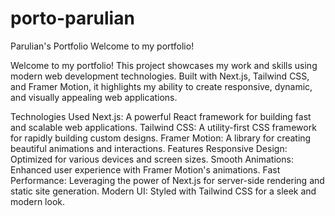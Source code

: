 # porto-parulian
Parulian's Portfolio Welcome to my portfolio!

Welcome to my portfolio! This project showcases my work and skills using modern web development technologies. Built with Next.js, Tailwind CSS, and Framer Motion, it highlights my ability to create responsive, dynamic, and visually appealing web applications.

Technologies Used
Next.js: A powerful React framework for building fast and scalable web applications.
Tailwind CSS: A utility-first CSS framework for rapidly building custom designs.
Framer Motion: A library for creating beautiful animations and interactions.
Features
Responsive Design: Optimized for various devices and screen sizes.
Smooth Animations: Enhanced user experience with Framer Motion's animations.
Fast Performance: Leveraging the power of Next.js for server-side rendering and static site generation.
Modern UI: Styled with Tailwind CSS for a sleek and modern look.
